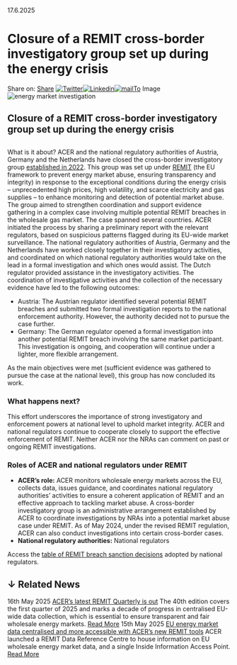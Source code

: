 17.6.2025
# Closure of a REMIT cross-border investigatory group set up during the energy crisis
Share on: [Share](https://www.addtoany.com/share#url=https%3A%2F%2Fwww.acer.europa.eu%2Fnews%2Fclosure-remit-cross-border-investigatory-group-set-during-energy-crisis&title=Closure%20of%20a%20REMIT%20cross-border%20investigatory%20group%20set%20up%20during%20the%20energy%20crisis)
[![Twitter](https://www.acer.europa.eu/sites/default/files/bluesky.svg)](https://www.acer.europa.eu/#bluesky)[![Linkedin](https://www.acer.europa.eu/sites/default/files/linkedin.svg)](https://www.acer.europa.eu/#linkedin)[![mailTo](https://www.acer.europa.eu/sites/default/files/copy-url.png)](https://www.acer.europa.eu/#copy_link)
Image
![energy market investigation](https://www.acer.europa.eu/sites/default/files/styles/main_images_news_and_pages_little_/public/2025-06/Depositphotos_3856612_L.jpg?itok=Mn8A1PBL)
## Closure of a REMIT cross-border investigatory group set up during the energy crisis
## 
What is it about?
ACER and the national regulatory authorities of Austria, Germany and the Netherlands have closed the cross-border investigatory group [established in 2022](https://www.acer.europa.eu/news/acer-and-3-regulatory-authorities-reinforce-coordination-energy-market-abuse).
This group was set up under [REMIT](https://eur-lex.europa.eu/legal-content/EN/TXT/?uri=CELEX%3A02011R1227-20250205) (the EU framework to prevent energy market abuse, ensuring transparency and integrity) in response to the exceptional conditions during the energy crisis – unprecedented high prices, high volatility, and scarce electricity and gas supplies – to enhance monitoring and detection of potential market abuse.
The group aimed to strengthen coordination and support evidence gathering in a complex case involving multiple potential REMIT breaches in the wholesale gas market.
The case spanned several countries. ACER initiated the process by sharing a preliminary report with the relevant regulators, based on suspicious patterns flagged during its EU-wide market surveillance. The national regulatory authorities of Austria, Germany and the Netherlands have worked closely together in their investigatory activities, and coordinated on which national regulatory authorities would take on the lead in a formal investigation and which ones would assist. The Dutch regulator provided assistance in the investigatory activities. 
The coordination of investigative activities and the collection of the necessary evidence have led to the following outcomes: 
  * Austria: The Austrian regulator identified several potential REMIT breaches and submitted two formal investigation reports to the national enforcement authority. However, the authority decided not to pursue the case further. 
  * Germany: The German regulator opened a formal investigation into another potential REMIT breach involving the same market participant. This investigation is ongoing, and cooperation will continue under a lighter, more flexible arrangement. 


As the main objectives were met (sufficient evidence was gathered to pursue the case at the national level), this group has now concluded its work. 
### **What happens next?**
This effort underscores the importance of strong investigatory and enforcement powers at national level to uphold market integrity. ACER and national regulators continue to cooperate closely to support the effective enforcement of REMIT.
Neither ACER nor the NRAs can comment on past or ongoing REMIT investigations.
### **Roles of ACER and national regulators under REMIT**
  * **ACER’s role:** ACER monitors wholesale energy markets across the EU, collects data, issues guidance, and coordinates national regulatory authorities’ activities to ensure a coherent application of REMIT and an effective approach to tackling market abuse. A cross-border investigatory group is an administrative arrangement established by ACER to coordinate investigations by NRAs into a potential market abuse case under REMIT. As of May 2024, under the revised REMIT regulation, ACER can also conduct investigations into certain cross-border cases.
  * **National regulatory authorities:** National regulators


Access the [table of REMIT breach sanction decisions](https://www.acer.europa.eu/remit/coordination-on-cases/enforcement-decisions) adopted by national regulators. 
## ↓ Related News
16th May 2025 
[ACER’s latest REMIT Quarterly is out](https://www.acer.europa.eu/news/acers-latest-remit-quarterly-out-6)
The 40th edition covers the first quarter of 2025 and marks a decade of progress in centralised EU-wide data collection, which is essential to ensure transparent and fair wholesale energy markets. 
[Read More](https://www.acer.europa.eu/news/acers-latest-remit-quarterly-out-6)
15th May 2025 
[EU energy market data centralised and more accessible with ACER’s new REMIT tools](https://www.acer.europa.eu/news/eu-energy-market-data-centralised-and-more-accessible-acers-new-remit-tools)
ACER launched a REMIT Data Reference Centre to house information on EU wholesale energy market data, and a single Inside Information Access Point. 
[Read More](https://www.acer.europa.eu/news/eu-energy-market-data-centralised-and-more-accessible-acers-new-remit-tools)
[](https://www.acer.europa.eu/news/closure-remit-cross-border-investigatory-group-set-during-energy-crisis)
